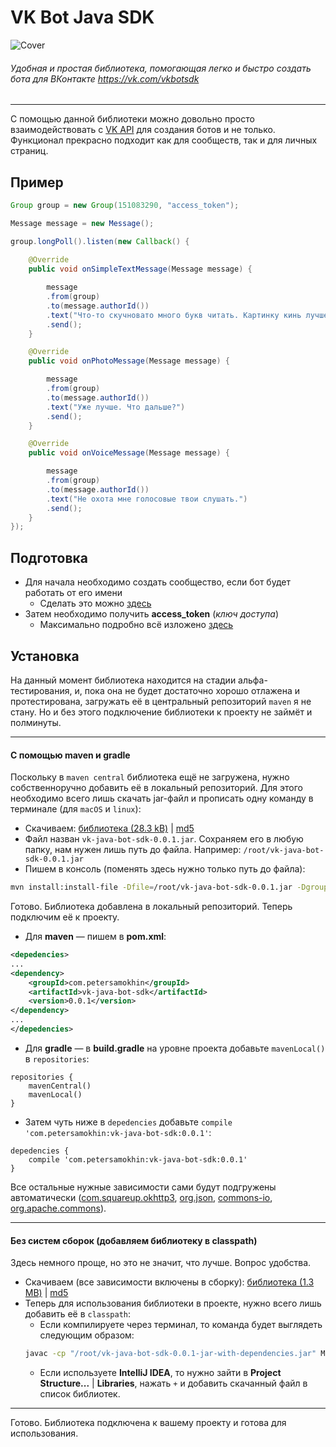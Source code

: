 # VK Bot Java SDK
![Cover](https://petersamokhin.com/files/vk-java-bot-sdk/cover.png)
###### Удобная и простая библиотека, помогающая легко и быстро создать бота для ВКонтакте https://vk.com/vkbotsdk

---

С помощью данной библиотеки можно довольно просто взаимодействовать с [VK API](https://vk.com/dev/manuals) для создания ботов и не только. 
Функционал прекрасно подходит как для сообществ, так и для личных страниц.

## Пример

```java
Group group = new Group(151083290, "access_token");

Message message = new Message();

group.longPoll().listen(new Callback() {
    
    @Override
    public void onSimpleTextMessage(Message message) {

        message
        .from(group)
        .to(message.authorId())
        .text("Что-то скучновато много букв читать. Картинку кинь лучше.")
        .send();
    }

    @Override
    public void onPhotoMessage(Message message) {

        message
        .from(group)
        .to(message.authorId())
        .text("Уже лучше. Что дальше?")
        .send();
    }

    @Override
    public void onVoiceMessage(Message message) {

        message
        .from(group)
        .to(message.authorId())
        .text("Не охота мне голосовые твои слушать.")
        .send();
    }
});
```

## Подготовка
* Для начала необходимо создать сообщество, если бот будет работать от его имени
  * Сделать это можно [здесь](https://vk.com/groups)
* Затем необходимо получить **access_token** (_ключ доступа_)
  * Максимально подробно всё изложено [здесь](https://vk.com/dev/access_token)

## Установка
На данный момент библиотека находится на стадии альфа-тестирования, и, пока она не будет достаточно хорошо отлажена и протестирована, загружать её в центральный репозиторий `maven` я не стану. Но и без этого подключение библиотеки к проекту не займёт и полминуты.

---

#### С помощью maven и gradle
Поскольку в `maven central` библиотека ещё не загружена, нужно собственноручно добавить её в локальный репозиторий. Для этого необходимо всего лишь скачать jar-файл и прописать одну команду в терминале (для `macOS` и `linux`):
* Скачиваем: [библиотека (28.3 kB)](https://www.petersamokhin.com/files/vk-java-bot-sdk/vk-java-bot-sdk-0.0.1.jar) | [md5](https://www.petersamokhin.com/files/vk-java-bot-sdk/vk-java-bot-sdk-0.0.1.jar.md5)
* Файл назван `vk-java-bot-sdk-0.0.1.jar`. Сохраняем его в любую папку, нам нужен лишь путь до файла. Например: `/root/vk-java-bot-sdk-0.0.1.jar`
* Пишем в консоль (поменять здесь нужно только путь до файла): 
```bash
mvn install:install-file -Dfile=/root/vk-java-bot-sdk-0.0.1.jar -DgroupId=com.petersamokhin -DartifactId=vk-java-bot-sdk -Dversion=0.0.1 -Dpackaging=jar
```
Готово. Библиотека добавлена в локальный репозиторий. Теперь подключим её к проекту.
* Для **maven** — пишем в **pom.xml**:
```xml
<depedencies>
...
<dependency>
    <groupId>com.petersamokhin</groupId>
    <artifactId>vk-java-bot-sdk</artifactId>
    <version>0.0.1</version>
</dependency>
...
</depedencies>
```

* Для **gradle** — в **build.gradle** на уровне проекта добавьте `mavenLocal()` в `repositories`:
```
repositories {
    mavenCentral()
    mavenLocal()
}
```
* Затем чуть ниже в `depedencies` добавьте `compile 'com.petersamokhin:vk-java-bot-sdk:0.0.1'`:
```
depedencies {
    compile 'com.petersamokhin:vk-java-bot-sdk:0.0.1'
}
```

Все остальные нужные зависимости сами будут подгружены автоматически ([com.squareup.okhttp3](https://mvnrepository.com/artifact/com.squareup.okhttp3/okhttp/3.8.1), [org.json](https://mvnrepository.com/artifact/org.json/json/20170516), [commons-io](https://mvnrepository.com/artifact/commons-io/commons-io/2.5), [org.apache.commons](https://mvnrepository.com/artifact/org.apache.commons/commons-lang3/3.6)). 

---
#### Без систем сборок (добавляем библиотеку в classpath)
Здесь немного проще, но это не значит, что лучше. Вопрос удобства.

* Скачиваем (все зависимости включены в сборку): [библиотека (1.3 MB)](https://petersamokhin.com/files/vk-java-bot-sdk-0.0.1-jar-with-dependencies.jar) | [md5](https://petersamokhin.com/files/vk-java-bot-sdk-0.0.1-jar-with-dependencies.jar.md5)
* Теперь для использования библиотеки в проекте, нужно всего лишь добавить её в `classpath`:
  * Если компилируете через терминал, то команда будет выглядеть следующим образом: 
  ```bash
  javac -cp "/root/vk-java-bot-sdk-0.0.1-jar-with-dependencies.jar" MyMainClass.jar 
  ```
  * Если используете **IntelliJ IDEA**, то нужно зайти в **Project Structure...** | **Libraries**, нажать `+` и добавить скачанный файл в список библиотек.
  
---
Готово. Библиотека подключена к вашему проекту и готова для использования.
